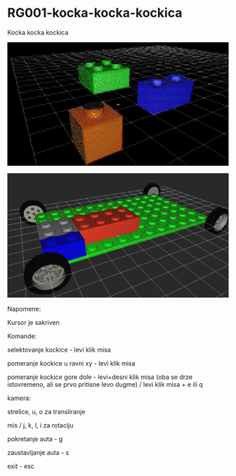 # RG001-kocka-kocka-kockica
Kocka kocka kockica

![Alt text](screenshots/kockice.png?raw=true "kocka kocka kockica")

![Alt text](screenshots/12.12.2017.png?raw=true "kocka kocka kockica")

Napomene:

Kursor je sakriven

Komande:

selektovanje kockice - levi klik misa

pomeranje kockice u ravni xy - levi klik misa

pomeranje kockice gore dole - levi+desni klik misa (oba se drze istovremeno, ali se prvo pritisne levo dugme) / levi klik misa + e ili q

kamera:

strelice, u, o za transliranje

mis / j, k, l, i za rotaciju

pokretanje auta - g

zaustavljanje auta - s

exit - esc
